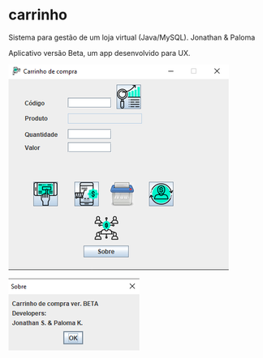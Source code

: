 # carrinho
Sistema para gestão de um loja virtual (Java/MySQL). Jonathan &amp; Paloma

Aplicativo versão Beta, um app desenvolvido para UX.

![print_screen_topo_index](https://github.com/jtn-san/carrinho/blob/main/carrinho_app_.png)

![print_screen_topo_index](https://github.com/jtn-san/carrinho/blob/main/carrinho_app_sobre.png)
